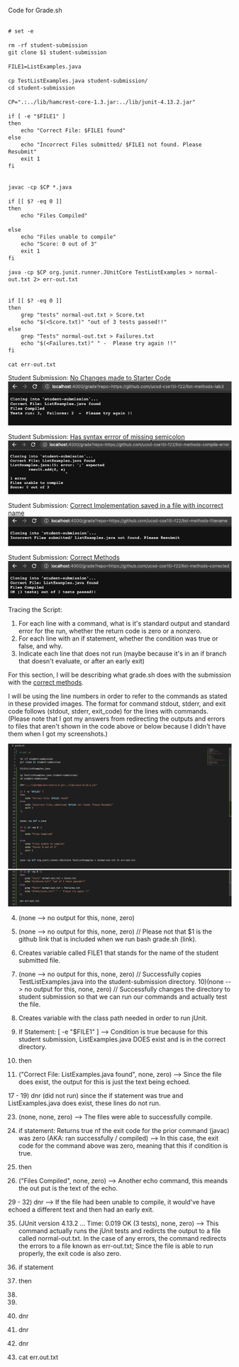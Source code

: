 Code for Grade.sh
```

# set -e

rm -rf student-submission
git clone $1 student-submission

FILE1=ListExamples.java

cp TestListExamples.java student-submission/
cd student-submission

CP=".:../lib/hamcrest-core-1.3.jar:../lib/junit-4.13.2.jar" 

if [ -e "$FILE1" ]
then 
    echo "Correct File: $FILE1 found"
else
    echo "Incorrect Files submitted/ $FILE1 not found. Please Resubmit"
    exit 1
fi 


javac -cp $CP *.java 

if [[ $? -eq 0 ]]
then 
    echo "Files Compiled"

else
    echo "Files unable to compile"
    echo "Score: 0 out of 3"
    exit 1
fi

java -cp $CP org.junit.runner.JUnitCore TestListExamples > normal-out.txt 2> err-out.txt


if [[ $? -eq 0 ]]
then 
    grep "tests" normal-out.txt > Score.txt
    echo "$(<Score.txt)" "out of 3 tests passed!!"
else
    grep "Tests" normal-out.txt > Failures.txt
    echo "$(<Failures.txt)" " -  Please try again !!"
fi

cat err-out.txt

```




Student Submission:
[No Changes made to Starter Code](https://github.com/ucsd-cse15l-f22/list-methods-lab3)
![Image](no-changes.png)


Student Submission: [Has syntax errror of missing semicolon](https://github.com/ucsd-cse15l-f22/list-methods-compile-error)
![Image](compile.png)


Student Submission: [Correct Implementation saved in a file with incorrect name](https://github.com/ucsd-cse15l-f22/list-methods-filename)
![Image](filename.png)


Student Submission: [Correct Methods](https://github.com/ucsd-cse15l-f22/list-methods-corrected)
![Image](corrected.png)


Tracing the Script:

1. For each line with a command, what is it's standard output and standard error for the run, whether the return code is zero or a nonzero.
2. For each line with an if statement, whether the condition was true or false, and why. 
3. Indicate each line that does not run (maybe because it's in an if branch that doesn't evaluate, or after an early exit)

For this section, I will be describing what grade.sh does with the submission with the [correct methods](https://github.com/ucsd-cse15l-f22/list-methods-corrected).

I will be using the line numbers in order to refer to the commands as stated in these provided images. The format for command stdout, stderr, and exit code follows (stdout, stderr, exit_code) for the lines with commands. (Please note that I got my answers from redirecting the outputs and errors to files that aren't shown in the code above or below because I didn't have them when I got my screenshots.)

![Image](grade-sh-1.png)
![Image](grade-sh-2.png)

4) (none --> no output for this, none, zero) 
5) (none --> no output for this, none, zero) // Please not that $1 is the github link that is included when we run bash grade.sh (link).

7) Creates variable called FILE1 that stands for the name of the student submitted file. 

9) (none --> no output for this, none, zero)  // Successfully copies TestListExamples.java into the student-submission directory. 
10)(none --> no output for this, none, zero) // Successfully changes the directory to student submission so that we can run our commands and actually test the file. 

12) Creates variable with the class path needed in order to run jUnit. 

14) If Statement: [ -e "$FILE1" ] --> Condition is true because for this student submission, ListExamples.java DOES exist and is in the correct directory. 
15) then
16) ("Correct File: ListExamples.java found", none, zero) --> Since the file does exist, the output for this is just the text being echoed. 

17 - 19) dnr (did not run) since the if statement was true and ListExamples.java does exist, these lines do not run. 




23) (none, none, zero) --> The files were able to successfully compile. 

25) if statement: Returns true nf the exit code for the prior command (javac) was zero (AKA: ran successfully / compiled) --> In this case, the exit code for the command above was zero, meaning that this if condition is true. 
26) then
27) ("Files Compiled", none, zero) --> Another echo command, this meands the out put is the text of the echo. 

29 - 32) dnr --> If the file had been unable to compile, it would've have echoed a different text and then had an early exit. 

35) (JUnit version 4.13.2 ... Time: 0.019 OK (3 tests), none, zero) --> This command actually runs the jUnit tests and redircts the output to a file called normal-out.txt. In the case of any errors, the command redirects the errors to a file known as err-out.txt; Since the file is able to run properly, the exit code is also zero. 


38) if statement 
39) then 
40)
41)
42) dnr
43) dnr
44) dnr


47) cat err.out.txt
